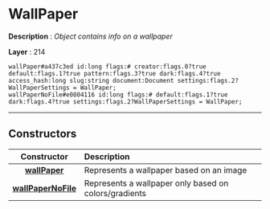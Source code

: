 # WallPaper

**Description** : *Object contains info on a wallpaper*

**Layer** : 214

```tl
wallPaper#a437c3ed id:long flags:# creator:flags.0?true default:flags.1?true pattern:flags.3?true dark:flags.4?true access_hash:long slug:string document:Document settings:flags.2?WallPaperSettings = WallPaper;
wallPaperNoFile#e0804116 id:long flags:# default:flags.1?true dark:flags.4?true settings:flags.2?WallPaperSettings = WallPaper;
```

---

## Constructors

| Constructor | Description |
| :---: | :--- |
| [**wallPaper**](constructor/wallPaper) | Represents a wallpaper based on an image |
| [**wallPaperNoFile**](constructor/wallPaperNoFile) | Represents a wallpaper only based on colors/gradients |
